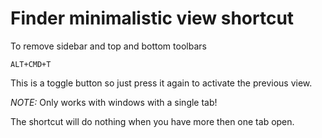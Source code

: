 # Finder minimalistic view shortcut #

To remove sidebar and top and bottom toolbars

````
ALT+CMD+T
````
This is a toggle button so just press it again to activate the previous view.

*NOTE:* Only works with windows with a single tab! 

The shortcut will do nothing when you have more then one tab open.
